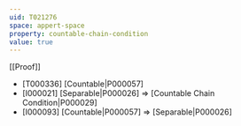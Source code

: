 ```yaml
---
uid: T021276
space: appert-space
property: countable-chain-condition
value: true
---
```

[[Proof]]

* [T000336] [Countable|P000057]
* [I000021] [Separable|P000026] => [Countable Chain Condition|P000029]
* [I000093] [Countable|P000057] => [Separable|P000026]

